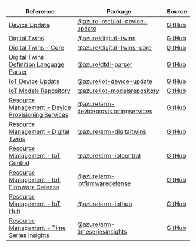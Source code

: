 | Reference | Package | Source |
|---|---|---|
|[Device Update](iot-device-update-rest-readme.md)|[@azure-rest/iot-device-update](https://www.npmjs.com/package/@azure-rest/iot-device-update)|[GitHub](https://github.com/Azure/azure-sdk-for-js/blob/main/sdk/deviceupdate/iot-device-update-rest)|
|[Digital Twins](digital-twins-readme.md)|[@azure/digital-twins](https://www.npmjs.com/package/@azure/digital-twins)|[GitHub](https://github.com/Azure/azure-sdk-for-js/blob/main/)|
|[Digital Twins - Core](digital-twins-core-readme.md)|[@azure/digital-twins-core](https://www.npmjs.com/package/@azure/digital-twins-core)|[GitHub](https://github.com/Azure/azure-sdk-for-js/blob/main/sdk/digitaltwins/digital-twins-core)|
|[Digital Twins Definition Language Parser](dtdl-parser-readme.md)|[@azure/dtdl-parser](https://www.npmjs.com/package/@azure/dtdl-parser)|[GitHub](https://github.com/Azure/azure-sdk-for-js/blob/main/sdk/digitaltwins/dtdl-parser)|
|[IoT Device Update](iot-device-update-readme.md)|[@azure/iot-device-update](https://www.npmjs.com/package/@azure/iot-device-update)|[GitHub](https://github.com/Azure/azure-sdk-for-js/blob/main/)|
|[IoT Models Repository](iot-modelsrepository-readme.md)|[@azure/iot-modelsrepository](https://www.npmjs.com/package/@azure/iot-modelsrepository)|[GitHub](https://github.com/Azure/azure-sdk-for-js/blob/main/sdk/iot/iot-modelsrepository)|
|[Resource Management - Device Provisioning Services](arm-deviceprovisioningservices-readme.md)|[@azure/arm-deviceprovisioningservices](https://www.npmjs.com/package/@azure/arm-deviceprovisioningservices)|[GitHub](https://github.com/Azure/azure-sdk-for-js/blob/main/sdk/deviceprovisioningservices/arm-deviceprovisioningservices)|
|[Resource Management - Digital Twins](arm-digitaltwins-readme.md)|[@azure/arm-digitaltwins](https://www.npmjs.com/package/@azure/arm-digitaltwins)|[GitHub](https://github.com/Azure/azure-sdk-for-js/blob/main/sdk/digitaltwins/arm-digitaltwins)|
|[Resource Management - IoT Central](arm-iotcentral-readme.md)|[@azure/arm-iotcentral](https://www.npmjs.com/package/@azure/arm-iotcentral)|[GitHub](https://github.com/Azure/azure-sdk-for-js/blob/main/sdk/iotcentral/arm-iotcentral)|
|[Resource Management - IoT Firmware Defense](arm-iotfirmwaredefense-readme.md)|[@azure/arm-iotfirmwaredefense](https://www.npmjs.com/package/@azure/arm-iotfirmwaredefense)|[GitHub](https://github.com/Azure/azure-sdk-for-js/blob/main/sdk/iotfirmwaredefense/arm-iotfirmwaredefense)|
|[Resource Management - IoT Hub](arm-iothub-readme.md)|[@azure/arm-iothub](https://www.npmjs.com/package/@azure/arm-iothub)|[GitHub](https://github.com/Azure/azure-sdk-for-js/blob/main/sdk/iothub/arm-iothub)|
|[Resource Management - Time Series Insights](arm-timeseriesinsights-readme.md)|[@azure/arm-timeseriesinsights](https://www.npmjs.com/package/@azure/arm-timeseriesinsights)|[GitHub](https://github.com/Azure/azure-sdk-for-js/blob/main/sdk/timeseriesinsights/arm-timeseriesinsights)|
